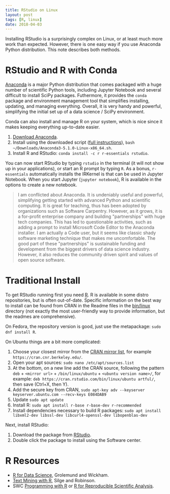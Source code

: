 ```yaml
---
title: RStudio on Linux
layout: post
tags: [R, linux]
date: 2018-04-03
---
```


Installing RStudio is a surprisingly complex on Linux, or at least much more work than expected. 
However, there is one easy way if you use Anaconda Python distribution. 
This note describes both methods. 

# RStudio and R with Conda

[Anaconda](https://www.anaconda.com/what-is-anaconda/) is a major Python distribution that comes packaged with a huge number of scientific Python tools, including Jupyter Notebook and several difficult to install SciPy packages. 
Futhermore, it provides the `conda` package and environment management tool that simplifies installing, updating, and managing everything.
Overall, it is very handy and powerful, simplifying the initial set up of a data science / SciPy environment.

Conda can also install and manage R on your system, which is nice since it makes keeping everything up-to-date easier.

1. [Download Anaconda](https://www.anaconda.com/download/#linux).
2. Install using the downloaded script ([full instructions](https://docs.anaconda.com/anaconda/install/linux)), `bash ~/Downloads/Anaconda3-5.1.0-Linux-x86_64.sh`.
3. Install R and RStudio: `conda install -c r r-essentials rstudio`.

You can now start RStudio by typing `rstudio` in the terminal (it will not show up in your applications), or start an R prompt by typing `R`. 
As a bonus, `r-essentials` automatically installs the IRKernel is that can be used in Jupyter Notebook. 
When you start Jupyter (`jupyter notebook`), R is available in the options to create a new notebook.

> I am conflicted about Anaconda. 
> It is undeniably useful and powerful, simplifying getting started with advanced Python and scientific computing. 
> It is great for teaching, thus has been adopted by organizations such as Software Carpentry. 
> However, as it grows, it is a for-profit enterprise company and building "partnerships" with huge tech companies. 
> This has led to questionable activities, such as adding a prompt to install Microsoft Code Editor to the Anaconda installer. 
> I am actually a Code user, but it seems like classic shady software marketing technique that makes me uncomfortable.
> The good part of these "partnerships" is sustainable funding and development from the biggest drivers of data science industry. 
> However, it also reduces the community driven spirit and values of open source software.

# Traditional Install

To get RStudio running first you need [R](https://cran.r-project.org/). 
R is available in some distro repositories, but is often out-of-date. 
Specific information on the best way to install can be found from CRAN in the Readme files in the [bin/linux](https://cran.r-project.org/bin/linux/) directory (not exactly the most user-friendly way to provide information, but the readmes are comprehensive).

On Fedora, the repository version is good, just use the metapackage: `sudo dnf install R`.

On Ubuntu things are a bit more complicated: 

1. Choose your closest mirror from the [CRAN mirror list](https://cran.r-project.org/mirrors.html), for example `https://cran.cnr.berkeley.edu/`.
2. Open your apt sources: `sudo nano /etc/apt/sources.list`
3. At the bottom, on a new line add the CRAN source, following the pattern `deb` + `<mirror url>` + `/bin/linux/ubuntu` + `<ubuntu version name>/`, for example: `deb https://cran.rstudio.com/bin/linux/ubuntu artful/`, then save (Ctrl+X, then Y).
4. Add the secure key from CRAN, `sudo apt-key adv --keyserver keyserver.ubuntu.com --recv-keys E084DAB9`
5. Update `sudo apt update`
6. Install R: `sudo apt install r-base r-base-dev r-recommended`
7. Install dependencies necessary to build R packages: `sudo apt install libxml2-dev libssl-dev libcurl4-openssl-dev libopenblas-dev`

Next, install RStudio:

1. Download the package from [RStudio](https://www.rstudio.com/products/rstudio/download/#download).
2. Double click the package to install using the Software center.

# R Resources

- [R for Data Science](http://r4ds.had.co.nz/), Grolemund and Wickham.
- [Text Mining with R](https://www.tidytextmining.com/), Silge and Robinson.
- SWC [Programming with R](http://swcarpentry.github.io/r-novice-inflammation/) or [R for Reproducible Scientific Analysis](http://swcarpentry.github.io/r-novice-gapminder/).
